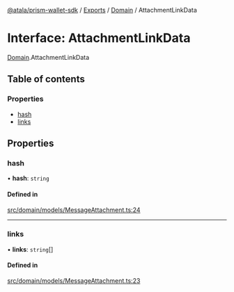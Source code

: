 [@atala/prism-wallet-sdk](../README.md) / [Exports](../modules.md) / [Domain](../modules/Domain.md) / AttachmentLinkData

# Interface: AttachmentLinkData

[Domain](../modules/Domain.md).AttachmentLinkData

## Table of contents

### Properties

- [hash](Domain.AttachmentLinkData.md#hash)
- [links](Domain.AttachmentLinkData.md#links)

## Properties

### hash

• **hash**: `string`

#### Defined in

[src/domain/models/MessageAttachment.ts:24](https://github.com/input-output-hk/atala-prism-wallet-sdk-ts/blob/47ec1c8/src/domain/models/MessageAttachment.ts#L24)

___

### links

• **links**: `string`[]

#### Defined in

[src/domain/models/MessageAttachment.ts:23](https://github.com/input-output-hk/atala-prism-wallet-sdk-ts/blob/47ec1c8/src/domain/models/MessageAttachment.ts#L23)
